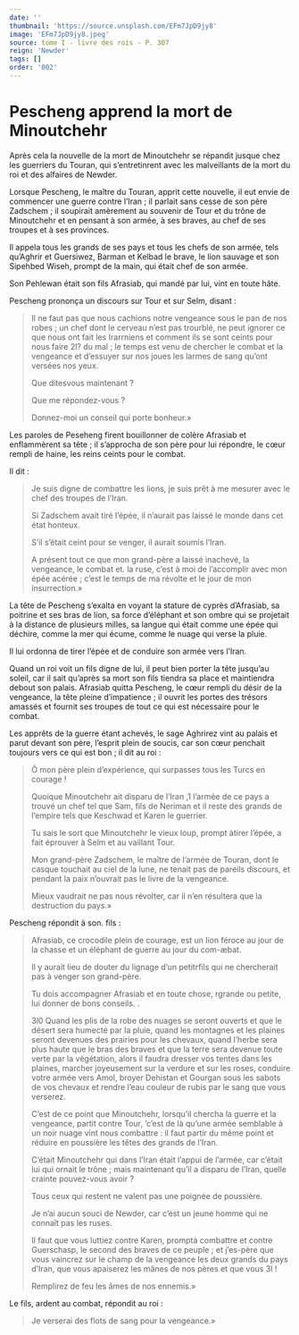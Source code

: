 ```yaml
---
date: ''
thumbnail: 'https://source.unsplash.com/EFm7JpD9jy8'
image: 'EFm7JpD9jy8.jpeg'
source: tome I - livre des rois - P. 307
reign: 'Newder'
tags: []
order: '002'
---
```


# Pescheng apprend la mort de Minoutchehr

Après cela la nouvelle de la mort de Minoutchehr se répandit jusque chez les guerriers du Touran, qui s’entretinrent avec les malveillants de la mort du roi et des alfaires de Newder.

Lorsque Pescheng, le maître du Touran, apprit cette nouvelle, il eut envie de commencer une guerre contre l’Iran ; il parlait sans cesse de son père Zadschem ; il soupirait amèrement au souvenir de Tour et du trône de Minoutchehr et en pensant à son armée, à ses braves, au chef de ses troupes et à ses provinces.

Il appela tous les grands de ses pays et tous les chefs de son armée, tels qu’Aghrir et Guersiwez, Barman et Kelbad le brave, le lion sauvage et son Sipehbed Wiseh, prompt de la main, qui était chef de son armée.

Son Pehlewan était son fils Afrasiab, qui mandé par lui, vint en toute hâte.

Pescheng prononça un discours sur Tour et sur Selm, disant :

> Il ne faut pas que nous cachions notre vengeance sous le pan de nos robes ; un chef dont le cerveau n’est pas trourblé, ne peut ignorer ce que nous ont fait les Irarrniens et comment ils se sont ceints pour nous faire 2l?
 du mal ; le temps est venu de chercher le combat et la vengeance et d’essuyer sur nos joues les larmes de sang qu’ont versées nos yeux.
>
> Que ditesvous maintenant ?
>
> Que me répondez-vous ?
>
> Donnez-moi un conseil qui porte bonheur.»

Les paroles de Peseheng firent bouillonner de colère Afrasiab et enflammèrent sa tête ; il s’approcha de son père pour lui répondre, le cœur rempli de haine, les reins ceints pour le combat.

Il dit :

> Je suis digne de combattre les lions, je suis prêt à me mesurer avec le chef des troupes de l’Iran.
>
> Si Zadschem avait tiré l’épée, il n’aurait pas laissé le monde dans cet état honteux.
>
> S’il s’était ceint pour se venger, il aurait soumis l’Iran.
>
> A présent tout ce que mon grand-père a laissé inachevé, la vengeance, le combat et. la ruse, c’est à moi de l’accomplir avec mon épée acérée ; c’est le temps de ma révolte et le jour de mon insurrection.»

La tête de Pescheng s’exalta en voyant la stature de cyprès d’Afrasiab, sa poitrine et ses bras de lion, sa force d’éléphant et son ombre qui se projetait à la distance de plusieurs milles, sa langue qui était comme une épée qui déchire, comme la mer qui écume, comme le nuage qui verse la pluie.

Il lui ordonna de tirer l’épée et de conduire son armée vers l’Iran.

Quand un roi voit un fils digne de lui, il peut bien porter la tête jusqu’au soleil, car il sait qu’après sa mort son fils tiendra sa place et maintiendra debout son palais. 
 Afrasiab quitta Pescheng, le cœur rempli du désir de la vengeance, la tête pleine d’impatience ; il ouvrit les portes des trésors amassés et fournit ses troupes de tout ce qui est nécessaire pour le combat.

Les apprêts de la guerre étant achevés, le sage Aghrirez vint au palais et parut devant son père, l’esprit plein de soucis, car son cœur penchait toujours vers ce qui est bon ; il dit au roi :

> Ô mon père plein d’expérience, qui surpasses tous les Turcs en courage !
>
> Quoique Minoutchehr ait disparu de l’Iran ,1 l’armée de ce pays a trouvé un chef tel que Sam, fils de Neriman et il reste des grands de l’empire tels que Keschwad et Karen le guerrier.
>
> Tu sais le sort que Minoutchehr le vieux loup, prompt àtirer l’épée, a fait éprouver à Selm et au vaillant Tour.
>
> Mon grand-père Zadschem, le maître de l’armée de Touran, dont le casque touchait au ciel de la lune, ne tenait pas de pareils discours, et pendant la paix n’ouvrait pas le livre de la vengeance.
>
> Mieux vaudrait ne pas nous révolter, car il n’en résultera que la destruction du pays.»

Pescheng répondit à son. fils :

> Afrasiab, ce crocodile plein de courage, est un lion féroce au jour de la chasse et un éléphant de guerre au jour du com-æbat.
>
> Il y aurait lieu de douter du lignage d’un petitrfils qui ne chercherait pas à venger son grand-père.
>
> Tu dois accompagner Afrasiab et en toute chose, rgrande ou petite, lui donner de bons conseils. .
>
> 3l0 Quand les plis de la robe des nuages se seront ouverts et que le désert sera humecté par la pluie, quand les montagnes et les plaines seront devenues des prairies pour les chevaux, quand l’herbe sera plus haute que le bras des braves et que la terre sera devenue toute verte par la végétation, alors il faudra dresser vos tentes dans les plaines, marcher joyeusement sur la verdure et sur les roses, conduire votre armée vers Amol, broyer Dehistan et Gourgan sous les sabots de vos chevaux et rendre l’eau couleur de rubis par le sang que vous verserez.
>
> C’est de ce point que Minoutchehr, lorsqu’il chercha la guerre et la vengeance, partit contre Tour, ’c’est de là qu’une armée semblable à un noir nuage vint nous combattre : il faut partir du même point et réduire en poussière les têtes des grands de l’Iran.
>
> C’était Minoutchehr qui dans l’Iran était l’appui de l’armée, car c’était lui qui ornait le trône ; mais maintenant qu’il a disparu de l’Iran, quelle crainte pouvez-vous avoir ?
>
> Tous ceux qui restent ne valent pas une poignée de poussière.
>
> Je n’ai aucun souci de Newder, car c’est un jeune homme qui ne connaît pas les ruses.
>
> Il faut que vous luttiez contre Karen, promptà combattre et contre Guerschasp, le second des braves de ce peuple ; et j’es-père que vous vaincrez sur le champ de la vengeance les deux grands du pays d’Iran, que vous apaiserez les mânes de nos pères et que vous 3l !
>
> Remplirez de feu les âmes de nos ennemis.»

Le fils, ardent au combat, répondit au roi :

> Je verserai des flots de sang pour la vengeance.»
